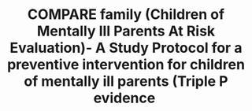 --- 
abstract: '' 
authors: 
 - M Stracke
 -  K Gilbert
 -  M Kieser
 -  C Klose
 -  J Krisam
 -  admin
 -  buntrock
 -  ...
doi: '' 
featured: false 
publication: '*Frontiers in psychiatry*, 5' 
publication_short: '' 
publishDate: '2019-01-01' 
title: 'COMPARE family (Children of Mentally Ill Parents At Risk Evaluation)- A Study Protocol for a preventive intervention for children of mentally ill parents (Triple P  evidence ' 
url_code: '' 
url_dataset: '' 
url_pdf: '' 
url_poster: '' 
url_project: '' 
url_slides: '' 
url_source: '' 
url_video: '' 
---